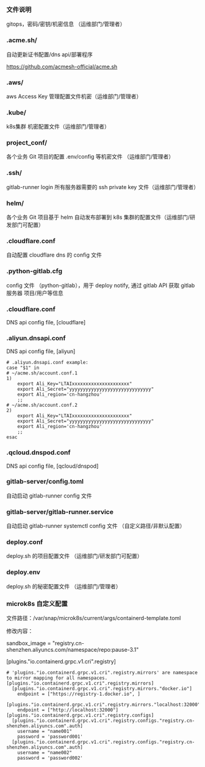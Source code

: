 ### 文件说明
gitops，密码/密钥/机密信息 （运维部门/管理者）

### .acme.sh/
自动更新证书配置/dns api/部署程序

https://github.com/acmesh-official/acme.sh


### .aws/
aws Access Key 管理配置文件机密（运维部门/管理者）

### .kube/
k8s集群 机密配置文件（运维部门/管理者）

### project_conf/
各个业务 Git 项目的配置 .env/config 等机密文件 （运维部门/管理者）

### .ssh/
gitlab-runner login 所有服务器需要的 ssh private key 文件（运维部门/管理者）

### helm/
各个业务 Git 项目基于 helm 自动发布部署到 k8s 集群的配置文件（运维部门/研发部门可配置）

### .cloudflare.conf
自动配置 cloudflare dns 的 config 文件

### .python-gitlab.cfg
config 文件 （python-gitlab），用于 deploy notify, 通过 gitlab API 获取 gitlab 服务器 项目/用户等信息

### .cloudflare.conf
DNS api config file, [cloudflare]

### .aliyun.dnsapi.conf
DNS api config file, [aliyun]

```
# .aliyun.dnsapi.conf example:
case "$1" in
# ~/acme.sh/account.conf.1
1)
    export Ali_Key="LTAIxxxxxxxxxxxxxxxxxxxxx"
    export Ali_Secret="yyyyyyyyyyyyyyyyyyyyyyyyyyyyyy"
    export Ali_region='cn-hangzhou'
    ;;
# ~/acme.sh/account.conf.2
2)
    export Ali_Key="LTAIxxxxxxxxxxxxxxxxxxxxx"
    export Ali_Secret="yyyyyyyyyyyyyyyyyyyyyyyyyyyyyy"
    export Ali_region='cn-hangzhou'
    ;;
esac
```
### .qcloud.dnspod.conf
DNS api config file, [qcloud/dnspod]

### gitlab-server/config.toml
自动启动 gitlab-runner config 文件

### gitlab-server/gitlab-runner.service
自动启动 gitlab-runner  systemctl config 文件 （自定义路径/非默认配置）

### deploy.conf
deploy.sh 的项目配置文件 （运维部门/研发部门可配置）

### deploy.env
deploy.sh 的秘密配置文件 （运维部门/管理者）

### microk8s 自定义配置
文件路径：/var/snap/microk8s/current/args/containerd-template.toml

修改内容：

  sandbox_image = "registry.cn-shenzhen.aliyuncs.com/namespace/repo:pause-3.1"

  [plugins."io.containerd.grpc.v1.cri".registry]

    # 'plugins."io.containerd.grpc.v1.cri".registry.mirrors' are namespace to mirror mapping for all namespaces.
    [plugins."io.containerd.grpc.v1.cri".registry.mirrors]
      [plugins."io.containerd.grpc.v1.cri".registry.mirrors."docker.io"]
        endpoint = ["https://registry-1.docker.io", ]
      [plugins."io.containerd.grpc.v1.cri".registry.mirrors."localhost:32000"]
        endpoint = ["http://localhost:32000"]
    [plugins."io.containerd.grpc.v1.cri".registry.configs]
      [plugins."io.containerd.grpc.v1.cri".registry.configs."registry.cn-shenzhen.aliyuncs.com".auth]
        username = "name001"
        password = 'password001'
      [plugins."io.containerd.grpc.v1.cri".registry.configs."registry.cn-shenzhen.aliyuncs.com".auth]
        username = "name002"
        password = 'password002'